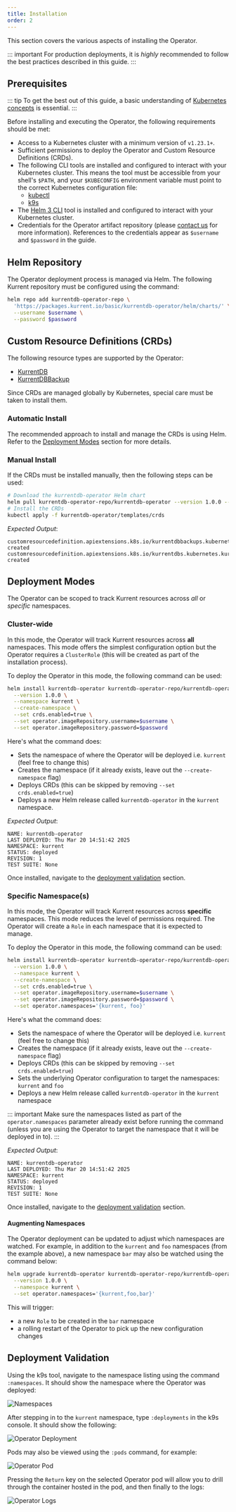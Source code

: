 ```yaml
---
title: Installation
order: 2
---
```


This section covers the various aspects of installing the Operator.

::: important
For production deployments, it is _highly_ recommended to follow the best practices described in this guide.
:::

## Prerequisites

::: tip
To get the best out of this guide, a basic understanding of [Kubernetes concepts](https://kubernetes.io/docs/concepts/) is essential.
:::

Before installing and executing the Operator, the following requirements should be met:

* Access to a Kubernetes cluster with a minimum version of `v1.23.1+`.
* Sufficient permissions to deploy the Operator and Custom Resource Definitions (CRDs).
* The following CLI tools are installed and configured to interact with your Kubernetes cluster. This means the tool must be accessible from your shell's `$PATH`, and your `$KUBECONFIG` environment variable must point to the correct Kubernetes configuration file:
  * [kubectl](https://kubernetes.io/docs/tasks/tools/install-kubectl)
  * [k9s](https://k9scli.io/topics/install/)
* The [Helm 3 CLI](https://helm.sh/docs/intro/install/) tool is installed and configured to interact with your Kubernetes cluster.
* Credentials for the Operator artifact repository (please [contact us](https://www.kurrent.io/contact) for more information). References to the credentials appear as `$username` and `$password` in the guide.

## Helm Repository

The Operator deployment process is managed via Helm. The following Kurrent repository must be configured using the command:

```bash
helm repo add kurrentdb-operator-repo \
  'https://packages.kurrent.io/basic/kurrentdb-operator/helm/charts/' \
  --username $username \
  --password $password
```

## Custom Resource Definitions (CRDs)

The following resource types are supported by the Operator:
- [KurrentDB](resource-types.md#kurrentdb)
- [KurrentDBBackup](resource-types.md#kurrentdbbackup)

Since CRDs are managed globally by Kubernetes, special care must be taken to install them.

### Automatic Install

The recommended approach to install and manage the CRDs is using Helm. Refer to the [Deployment Modes](#deployment-modes) section for more details.

### Manual Install

If the CRDs must be installed manually, then the following steps can be used:

```bash
# Download the kurrentdb-operator Helm chart
helm pull kurrentdb-operator-repo/kurrentdb-operator --version 1.0.0 --untar
# Install the CRDs
kubectl apply -f kurrentdb-operator/templates/crds
```
*Expected Output*:
```
customresourcedefinition.apiextensions.k8s.io/kurrentdbbackups.kubernetes.kurrent.io created
customresourcedefinition.apiextensions.k8s.io/kurrentdbs.kubernetes.kurrent.io created
```

## Deployment Modes

The Operator can be scoped to track Kurrent resources across *all* or *specific* namespaces.

### Cluster-wide

In this mode, the Operator will track Kurrent resources across **all** namespaces. This mode offers the simplest configuration option but the Operator requires a `ClusterRole` (this  will be created as part of the installation process).

To deploy the Operator in this mode, the following command can be used:

```bash
helm install kurrentdb-operator kurrentdb-operator-repo/kurrentdb-operator \
  --version 1.0.0 \
  --namespace kurrent \
  --create-namespace \
  --set crds.enabled=true \
  --set operator.imageRepository.username=$username \
  --set operator.imageRepository.password=$password
```

Here's what the command does:
- Sets the namespace of where the Operator will be deployed i.e. `kurrent` (feel free to change this)
- Creates the namespace (if it already exists, leave out the `--create-namespace` flag)
- Deploys CRDs (this can be skipped by removing `--set crds.enabled=true`)
- Deploys a new Helm release called `kurrentdb-operator` in the `kurrent` namespace.

*Expected Output*:
```
NAME: kurrentdb-operator
LAST DEPLOYED: Thu Mar 20 14:51:42 2025
NAMESPACE: kurrent
STATUS: deployed
REVISION: 1
TEST SUITE: None
```

Once installed, navigate to the [deployment validation](#deployment-validation) section.

### Specific Namespace(s)

In this mode, the Operator will track Kurrent resources across **specific** namespaces. This mode reduces the level of permissions required. The Operator will create a `Role` in each namespace that it is expected to manage.

To deploy the Operator in this mode, the following command can be used:

```bash
helm install kurrentdb-operator kurrentdb-operator-repo/kurrentdb-operator \
  --version 1.0.0 \
  --namespace kurrent \
  --create-namespace \
  --set crds.enabled=true \
  --set operator.imageRepository.username=$username \
  --set operator.imageRepository.password=$password \
  --set operator.namespaces='{kurrent, foo}'
```

Here's what the command does:
- Sets the namespace of where the Operator will be deployed i.e. `kurrent` (feel free to change this)
- Creates the namespace (if it already exists, leave out the `--create-namespace` flag)
- Deploys CRDs (this can be skipped by removing `--set crds.enabled=true`)
- Sets the underlying Operator configuration to target the namespaces: `kurrent` and `foo`
- Deploys a new Helm release called `kurrentdb-operator` in the `kurrent` namespace

::: important
Make sure the namespaces listed as part of the `operator.namespaces` parameter already exist before running the command (unless you are using the Operator to target the namespace that it will be deployed in to).
:::

*Expected Output*:
```
NAME: kurrentdb-operator
LAST DEPLOYED: Thu Mar 20 14:51:42 2025
NAMESPACE: kurrent
STATUS: deployed
REVISION: 1
TEST SUITE: None
```

Once installed, navigate to the [deployment validation](#deployment-validation) section.

#### Augmenting Namespaces

The Operator deployment can be updated to adjust which namespaces are watched. For example, in addition to the `kurrent` and `foo` namespaces (from the example above), a new namespace `bar` may also be watched using the command below:

```bash
helm upgrade kurrentdb-operator kurrentdb-operator-repo/kurrentdb-operator \
  --version 1.0.0 \
  --namespace kurrent \
  --set operator.namespaces='{kurrent,foo,bar}'
```

This will trigger:
- a new `Role` to be created in the `bar` namespace 
- a rolling restart of the Operator to pick up the new configuration changes

## Deployment Validation

Using the k9s tool, navigate to the namespace listing using the command `:namespaces`. It should show the namespace where the Operator was deployed:

![Namespaces](images/install/namespace-list.png)

After stepping in to the `kurrent` namespace, type `:deployments` in the k9s console. It should show the following:

![Operator Deployment](images/install/deployments-list.png)

Pods may also be viewed using the `:pods` command, for example:

![Operator Pod](images/install/pods-list.png)

Pressing the `Return` key on the selected Operator pod will allow you to drill through the container hosted in the pod, and then finally to the logs:

![Operator Logs](images/install/logs.png)